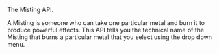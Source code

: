 The Misting API.

A Misting is someone who can take one particular metal and burn it to produce powerful effects. This API tells you the technical name of the Misting that burns a particular metal that you select using the drop down menu.